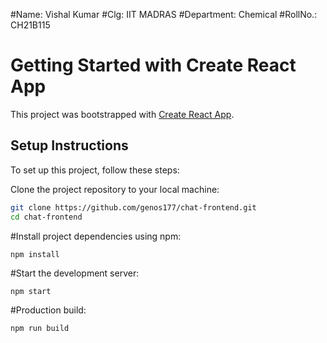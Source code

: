 #Name: Vishal Kumar
#Clg: IIT MADRAS
#Department: Chemical
#RollNo.: CH21B115

# Getting Started with Create React App

This project was bootstrapped with [Create React App](https://github.com/facebook/create-react-app).

## Setup Instructions

To set up this project, follow these steps:

 Clone the project repository to your local machine:

   ```bash
   git clone https://github.com/genos177/chat-frontend.git
   cd chat-frontend
   ```

   #Install project dependencies using npm:
   ```
   npm install
   ```
   #Start the development server:
   ```
   npm start
   ```
   #Production build:
   ```
   npm run build
   ```

